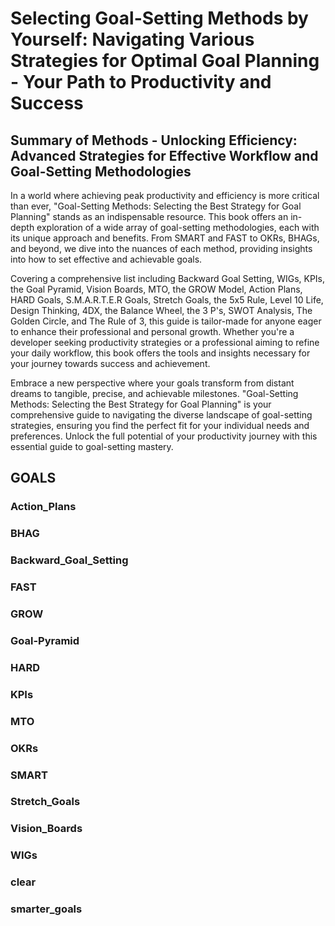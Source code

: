 # Selecting Goal-Setting Methods by Yourself: Navigating Various Strategies for Optimal Goal Planning - Your Path to Productivity and Success

## Summary of Methods - Unlocking Efficiency: Advanced Strategies for Effective Workflow and Goal-Setting Methodologies

In a world where achieving peak productivity and efficiency is more critical than ever, "Goal-Setting Methods: Selecting the Best Strategy for Goal Planning" stands as an indispensable resource. This book offers an in-depth exploration of a wide array of goal-setting methodologies, each with its unique approach and benefits. From SMART and FAST to OKRs, BHAGs, and beyond, we dive into the nuances of each method, providing insights into how to set effective and achievable goals.

Covering a comprehensive list including Backward Goal Setting, WIGs, KPIs, the Goal Pyramid, Vision Boards, MTO, the GROW Model, Action Plans, HARD Goals, S.M.A.R.T.E.R Goals, Stretch Goals, the 5x5 Rule, Level 10 Life, Design Thinking, 4DX, the Balance Wheel, the 3 P's, SWOT Analysis, The Golden Circle, and The Rule of 3, this guide is tailor-made for anyone eager to enhance their professional and personal growth. Whether you're a developer seeking productivity strategies or a professional aiming to refine your daily workflow, this book offers the tools and insights necessary for your journey towards success and achievement.

Embrace a new perspective where your goals transform from distant dreams to tangible, precise, and achievable milestones. "Goal-Setting Methods: Selecting the Best Strategy for Goal Planning" is your comprehensive guide to navigating the diverse landscape of goal-setting strategies, ensuring you find the perfect fit for your individual needs and preferences. Unlock the full potential of your productivity journey with this essential guide to goal-setting mastery.




## GOALS
### Action_Plans
### BHAG
### Backward_Goal_Setting
### FAST
### GROW
### Goal-Pyramid
### HARD
### KPIs
### MTO
### OKRs
### SMART
### Stretch_Goals
### Vision_Boards
### WIGs
### clear
### smarter_goals

